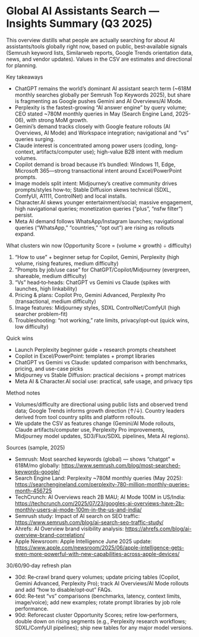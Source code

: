 # Global AI Assistants Search — Insights Summary (Q3 2025)

This overview distills what people are actually searching for about AI assistants/tools globally right now, based on public, best‑available signals (Semrush keyword lists, Similarweb reports, Google Trends orientation data, news, and vendor updates). Values in the CSV are estimates and directional for planning.

Key takeaways
- ChatGPT remains the world’s dominant AI assistant search term (~618M monthly searches globally per Semrush Top Keywords 2025), but share is fragmenting as Google pushes Gemini and AI Overviews/AI Mode.
- Perplexity is the fastest-growing “AI answer engine” by query volume; CEO stated ~780M monthly queries in May (Search Engine Land, 2025-06), with strong MoM growth.
- Gemini’s demand tracks closely with Google feature rollouts (AI Overviews, AI Mode) and Workspace integration; navigational and “vs” queries surging.
- Claude interest is concentrated among power users (coding, long-context, artifacts/computer use); high-value B2B intent with medium volumes.
- Copilot demand is broad because it’s bundled: Windows 11, Edge, Microsoft 365—strong transactional intent around Excel/PowerPoint prompts.
- Image models split intent: Midjourney’s creative community drives prompts/styles how‑to; Stable Diffusion skews technical (SDXL, ComfyUI, A1111, ControlNet) and local installs.
- Character.AI skews younger entertainment/social; massive engagement, high navigational queries; monetization queries (“plus”, “nsfw filter”) persist.
- Meta AI demand follows WhatsApp/Instagram launches; navigational queries (“WhatsApp,” “countries,” “opt out”) are rising as rollouts expand.

What clusters win now (Opportunity Score = (volume × growth) ÷ difficulty)
1) “How to use” + beginner setup for Copilot, Gemini, Perplexity (high volume, rising features, medium difficulty)
2) “Prompts by job/use case” for ChatGPT/Copilot/Midjourney (evergreen, shareable, medium difficulty)
3) “Vs” head‑to‑heads: ChatGPT vs Gemini vs Claude (spikes with launches, high linkability)
4) Pricing & plans: Copilot Pro, Gemini Advanced, Perplexity Pro (transactional, medium difficulty)
5) Image features: Midjourney styles, SDXL ControlNet/ComfyUI (high searcher problem-fit)
6) Troubleshooting: “not working,” rate limits, privacy/opt‑out (quick wins, low difficulty)

Quick wins
- Launch Perplexity beginner guide + research prompts cheatsheet
- Copilot in Excel/PowerPoint: templates + prompt libraries
- ChatGPT vs Gemini vs Claude: updated comparison with benchmarks, pricing, and use-case picks
- Midjourney vs Stable Diffusion: practical decisions + prompt matrices
- Meta AI & Character.AI social use: practical, safe usage, and privacy tips

Method notes
- Volumes/difficulty are directional using public lists and observed trend data; Google Trends informs growth direction (↑/↓). Country leaders derived from tool country splits and platform rollouts.
- We update the CSV as features change (Gemini/AI Mode rollouts, Claude artifacts/computer use, Perplexity Pro improvements, Midjourney model updates, SD3/Flux/SDXL pipelines, Meta AI regions).

Sources (sample, 2025)
- Semrush: Most searched keywords (global) — shows “chatgpt” ≈ 618M/mo globally: https://www.semrush.com/blog/most-searched-keywords-google/
- Search Engine Land: Perplexity ~780M monthly queries (May 2025): https://searchengineland.com/perplexity-780-million-monthly-queries-month-456725
- TechCrunch: AI Overviews reach 2B MAU; AI Mode 100M in US/India: https://techcrunch.com/2025/07/23/googles-ai-overviews-have-2b-monthly-users-ai-mode-100m-in-the-us-and-india/
- Semrush study: Impact of AI search on SEO traffic: https://www.semrush.com/blog/ai-search-seo-traffic-study/
- Ahrefs: AI Overview brand visibility analysis: https://ahrefs.com/blog/ai-overview-brand-correlation/
- Apple Newsroom: Apple Intelligence June 2025 update: https://www.apple.com/newsroom/2025/06/apple-intelligence-gets-even-more-powerful-with-new-capabilities-across-apple-devices/

30/60/90‑day refresh plan
- 30d: Re‑crawl brand query volumes; update pricing tables (Copilot, Gemini Advanced, Perplexity Pro); track AI Overviews/AI Mode rollouts and add “how to disable/opt‑out” FAQs.
- 60d: Re‑test “vs” comparisons (benchmarks, latency, context limits, image/voice); add new examples; rotate prompt libraries by job role performance.
- 90d: Reforecast cluster Opportunity Scores; retire low‑performers, double down on rising segments (e.g., Perplexity research workflows; SDXL/ComfyUI pipelines); ship new tables for any major model versions.
